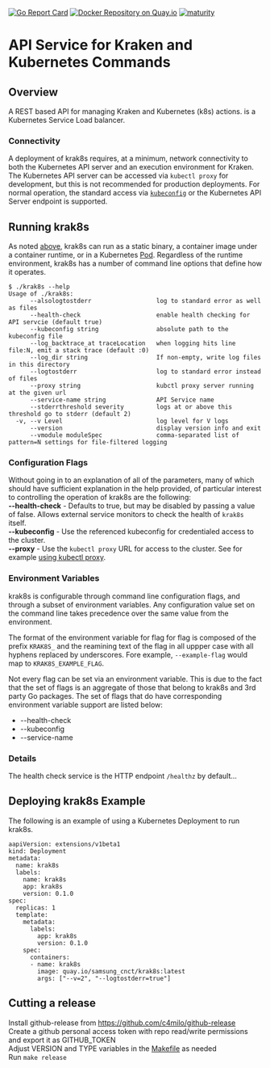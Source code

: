 [![Go Report Card](https://goreportcard.com/badge/github.com/samsung-cnct/krak8s)](https://goreportcard.com/report/github.com/samsung-cnct/krak8s)
[![Docker Repository on Quay.io](https://quay.io/repository/samsung_cnct/krak8s/status "Docker Repository on Quay.io")](https://quay.io/repository/samsung_cnct/krak8s)
[![maturity](https://img.shields.io/badge/status-alpha-red.svg)](https://github.com/github.com/samsung-cnct/krak8s)

# API Service for Kraken and Kubernetes Commands
## Overview

A REST based API for managing Kraken and Kubernetes (k8s) actions. is a Kubernetes Service Load balancer.

### Connectivity
A deployment of krak8s requires, at a minimum, network connectivity to both the Kubernetes API server and an execution environment for Kraken. The Kubernetes API server can be accessed via `kubectl proxy` for development, but this is not recommended for production deployments. For normal operation, the standard access via [`kubeconfig`](https://kubernetes.io/docs/concepts/cluster-administration/authenticate-across-clusters-kubeconfig/) or the Kubernetes API Server endpoint is supported.

## Running krak8s

As noted [above](#overview), krak8s can run as a static binary, a container image under a container runtime, or in a Kubernetes [Pod](https://kubernetes.io/docs/concepts/workloads/pods/pod/). Regardless of the runtime environment, krak8s has a number of command line options that define how it operates.
```
$ ./krak8s --help
Usage of ./krak8s:
      --alsologtostderr                  log to standard error as well as files
      --health-check                     enable health checking for API servcie (default true)
      --kubeconfig string                absolute path to the kubeconfig file
      --log_backtrace_at traceLocation   when logging hits line file:N, emit a stack trace (default :0)
      --log_dir string                   If non-empty, write log files in this directory
      --logtostderr                      log to standard error instead of files
      --proxy string                     kubctl proxy server running at the given url
      --service-name string              API Service name
      --stderrthreshold severity         logs at or above this threshold go to stderr (default 2)
  -v, --v Level                          log level for V logs
      --version                          display version info and exit
      --vmodule moduleSpec               comma-separated list of pattern=N settings for file-filtered logging
```
### Configuration Flags
Without going in to an explanation of all of the parameters, many of which should have sufficient explanation in the help provided, of particular interest to controlling the operation of krak8s are the following:<br />
<b>--health-check</b> - Defaults to true, but may be disabled by passing a value of false. Allows external service monitors to check the health of `krak8s` itself.<br />
<b>--kubeconfig</b> - Use the referenced kubeconfig for credentialed access to the cluster.<br />
<b>--proxy</b> - Use the `kubectl proxy` URL for access to the cluster. See for example [using kubectl proxy](https://kubernetes.io/docs/concepts/cluster-administration/access-cluster/#using-kubectl-proxy).<br />

### Environment Variables
krak8s is configurable through command line configuration flags, and through a subset of environment variables. Any configuration value set on the command line takes precedence over the same value from the environment.

The format of the environment variable for flag for flag is composed of the prefix `KRAK8S_` and the reamining text of the flag in all uppper case with all hyphens replaced by underscores.  Fore example, `--example-flag` would map to `KRAK8S_EXAMPLE_FLAG`. 

Not every flag can be set via an environment variable.  This is due to the fact that the set of flags is an aggregate of those that belong to krak8s and 3rd party Go packages.  The set of flags that do have corresponding environment variable support are listed below:
* --health-check
* --kubeconfig
* --service-name

### Details
The health check service is the HTTP endpoint `/healthz` by default...  

## Deploying krak8s Example
The following is an example of using a Kubernetes Deployment to run krak8s. 
```
aapiVersion: extensions/v1beta1
kind: Deployment
metadata:
  name: krak8s
  labels:
    name: krak8s
    app: krak8s
    version: 0.1.0
spec:
  replicas: 1
  template:
    metadata:
      labels:
        app: krak8s
        version: 0.1.0
    spec:
      containers:
      - name: krak8s
        image: quay.io/samsung_cnct/krak8s:latest
        args: ["--v=2", "--logtostderr=true"]
```

## Cutting a release

Install github-release from https://github.com/c4milo/github-release  
Create a github personal access token with repo read/write permissions and export it as GITHUB_TOKEN  
Adjust VERSION and TYPE variables in the [Makefile](Makefile) as needed  
Run ```make release```
